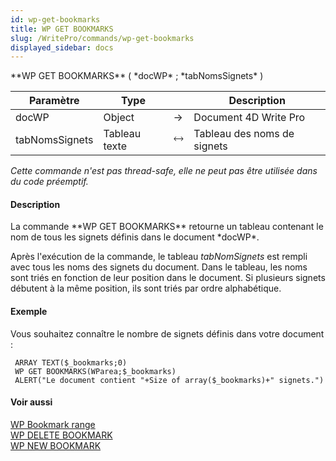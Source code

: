 ```yaml
---
id: wp-get-bookmarks
title: WP GET BOOKMARKS
slug: /WritePro/commands/wp-get-bookmarks
displayed_sidebar: docs
---
```


<!--REF #_command_.WP GET BOOKMARKS.Syntax-->**WP GET BOOKMARKS** ( *docWP* ; *tabNomsSignets* )<!-- END REF-->
<!--REF #_command_.WP GET BOOKMARKS.Params-->
| Paramètre | Type |  | Description |
| --- | --- | --- | --- |
| docWP | Object | &#8594;  | Document 4D Write Pro |
| tabNomsSignets | Tableau texte | &#x1F858; | Tableau des noms de signets |

<!-- END REF-->

*Cette commande n'est pas thread-safe, elle ne peut pas être utilisée dans du code préemptif.*


#### Description 

<!--REF #_command_.WP GET BOOKMARKS.Summary-->La commande **WP GET BOOKMARKS** retourne un tableau contenant le nom de tous les signets définis dans le document *docWP*.<!-- END REF--> 

Après l'exécution de la commande, le tableau *tabNomSignets* est rempli avec tous les noms des signets du document. Dans le tableau, les noms sont triés en fonction de leur position dans le document. Si plusieurs signets débutent à la même position, ils sont triés par ordre alphabétique. 

#### Exemple 

Vous souhaitez connaître le nombre de signets définis dans votre document :

```4d
 ARRAY TEXT($_bookmarks;0)
 WP GET BOOKMARKS(WParea;$_bookmarks)
 ALERT("Le document contient "+Size of array($_bookmarks)+" signets.")
```

#### Voir aussi 

[WP Bookmark range](wp-bookmark-range.md)  
[WP DELETE BOOKMARK](wp-delete-bookmark.md)  
[WP NEW BOOKMARK](wp-new-bookmark.md)  